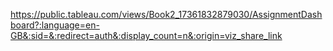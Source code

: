 https://public.tableau.com/views/Book2_17361832879030/AssignmentDashboard?:language=en-GB&:sid=&:redirect=auth&:display_count=n&:origin=viz_share_link 